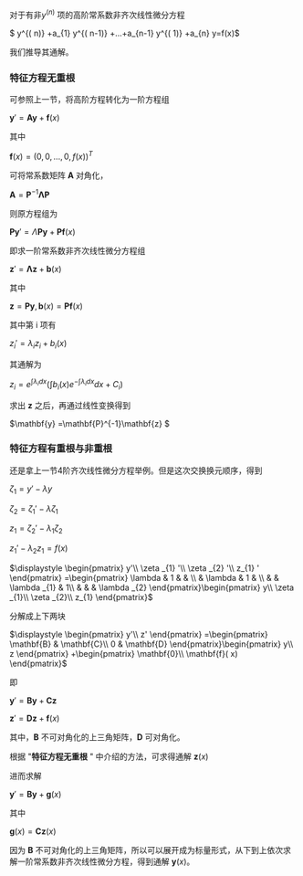 对于有非$y^{(n)}$ 项的高阶常系数非齐次线性微分方程

$ y^{( n)} +a_{1} y^{( n-1)} +...+a_{n-1} y^{( 1)} +a_{n} y=f(x)$

我们推导其通解。

### 特征方程无重根

可参照上一节，将高阶方程转化为一阶方程组

$\mathbf{y} '=\mathbf{Ay} +\mathbf{f}(x)$

其中

$\mathbf{f}(x) =( 0,0,...,0,f( x))^{T}$

可将常系数矩阵 $\boldsymbol{A}$ 对角化，

$\mathbf{A} = \mathbf{P}^{-1}\mathbf{\Lambda P}$

则原方程组为

$\mathbf{Py} '=\Lambda \mathbf{Py} +\mathbf{Pf}(x)$

即求一阶常系数非齐次线性微分方程组

$\mathbf{z} '=\mathbf{\Lambda z} +\mathbf{b}( x)$

其中

$\mathbf{z} =\mathbf{Py} ,\mathbf{b}( x) =\mathbf{Pf}( x)$

其中第 i 项有

$z_{i} '=\lambda _{i} z_{i} +b_{i}( x)$

其通解为

$z_{i} =e^{\int \lambda _{i} dx}\left(\int b_{i}( x) e^{-\int \lambda _{i} dx} dx+C_{i}\right)$

求出 $\mathbf{z}$ 之后，再通过线性变换得到

$\mathbf{y} =\mathbf{P}^{-1}\mathbf{z} $

### 特征方程有重根与非重根

还是拿上一节4阶齐次线性微分方程举例。但是这次交换换元顺序，得到

$\displaystyle \zeta _{1} =y' -\lambda y$

$\displaystyle \zeta _{2} =\zeta _{1} ' -\lambda \zeta _{1}$

$\displaystyle z_{1} =\zeta _{2} ' -\lambda _{1} \zeta _{2}$

$\displaystyle z_{1} ' -\lambda _{2} z_{1} =f(x)$

$\displaystyle \begin{pmatrix}
y'\\
\zeta _{1} '\\
\zeta _{2} '\\
z_{1} '
\end{pmatrix} =\begin{pmatrix}
\lambda  & 1 &  & \\
 & \lambda  & 1 & \\
 &  & \lambda _{1} & 1\\
 &  &  & \lambda _{2}
\end{pmatrix}\begin{pmatrix}
y\\
\zeta _{1}\\
\zeta _{2}\\
z_{1}
\end{pmatrix}$

分解成上下两块

$\displaystyle \begin{pmatrix}
y'\\
z'
\end{pmatrix} =\begin{pmatrix}
\mathbf{B} & \mathbf{C}\\
0 & \mathbf{D}
\end{pmatrix}\begin{pmatrix}
y\\
z
\end{pmatrix} +\begin{pmatrix}
\mathbf{0}\\
\mathbf{f}( x)
\end{pmatrix}$

即

$\displaystyle \mathbf{y} '=\mathbf{By} +\mathbf{Cz}$

$\mathbf{z} '=\mathbf{Dz} +\mathbf{f}( x)$

其中，$\mathbf{B}$ 不可对角化的上三角矩阵，$\mathbf{D}$ 可对角化。

根据 "**特征方程无重根** " 中介绍的方法，可求得通解 $\mathbf{z}( x)$

进而求解

$\displaystyle \mathbf{y} '=\mathbf{By} +\mathbf{g}(x)$

其中 

$\mathbf{g}(x)=\mathbf{Cz}(x)$

因为 $\mathbf{B}$ 不可对角化的上三角矩阵，所以可以展开成为标量形式，从下到上依次求解一阶常系数非齐次线性微分方程，得到通解 $\mathbf{y}(x)$。